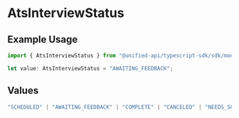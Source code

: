 # AtsInterviewStatus

## Example Usage

```typescript
import { AtsInterviewStatus } from "@unified-api/typescript-sdk/sdk/models/shared";

let value: AtsInterviewStatus = "AWAITING_FEEDBACK";
```

## Values

```typescript
"SCHEDULED" | "AWAITING_FEEDBACK" | "COMPLETE" | "CANCELED" | "NEEDS_SCHEDULING"
```